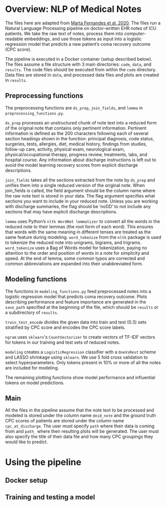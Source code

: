 # Overview: NLP of Medical Notes

The files here are adapted from [Marta Fernandes et al. 2020](https://medinform.jmir.org/2021/2/e25457/). The files run a Natural Language Processing pipeline on doctor-written EHR notes of ICU patients. We take the raw text of notes, process them into computer-readable embeddings, and use those tokens as input into a logistic regression model that predicts a new patient’s coma recovery outcome (CPC score).

The pipeline is executed in a Docker container (setup described below). The files assume a file structure with 3 main directories: `code`, `data`, and `results`. The code files should be executed from within the `code` directory. Data files are stored in `data`, and processed data files and plots are created in `results`.

## Preprocessing functions

The preprocessing functions are `ds_prep`, `join_fields`, and `lemma` in `preprocessing_functions.py`. 

`ds_prep` processes an unstructured chunk of note text into a reduced form of the original note that contains only pertinent information. Pertinent information is defined as the 200 characters following each of several section headings shown in the function: principal diagnosis, code status, surgeries, tests, allergies, diet, medical history, findings from studies, follow-up care, activity, physical exam, neurological exam, physical/occupational therapy, progress review, treatments, labs, and hospital course. Any information about discharge instructions is left out to avoid the model learning recovery scores from explicit discharge descriptions. 

`join_fields` takes all the sections extracted from the note by `ds_prep` and unifies them into a single reduced version of the original note. When join_fields is called, the field argument should be the column name where the raw note text is stored in your data. The flag argument specifies what sections you want to include in your reduced note. Unless you are working with discharge summaries, the flag should be ‘noDD’ to not include any sections that may have explicit discharge descriptions. 

`lemma` uses Python’s `nltk WordNet lemmatizer` to convert all the words in the reduced note to their lemmas (the root form of each word). This ensures that words with the same meaning in different tenses are treated as the same feature during modeling. `word_tokenize` from the `nltk` package is used to tokenize the reduced note into unigrams, bigrams, and trigrams. `word_tokenize` uses a Bag of Words model for tokenization, paying no attention to the order and position of words in a note for simplicity and speed. At the end of lemma, some common typos are corrected and common abbreviations are expanded into their unabbreviated form. 

## Modeling functions

The functions in `modeling_functions.py` feed preprocessed notes into a logistic regression model that predicts coma recovery outcome. Plots describing performance and feature importance are generated in the `save_path` specified at the beginning of the file, which should be `results` or a subdirectory of `results`.  

`train_test_encode` divides the given data into train and test (0.3) sets stratified by CPC score and encodes the CPC score labels.

`ngram` uses `sklearn`'s `CountVectorizer` to create vectors of TF-IDF vectors for tokens in our training and test sets of reduced notes. 

`modeling` creates a `LogisticRegression` classifier with a `OneVsRest` scheme and LASSO shrinkage using `sklearn`. We use 5 fold cross validation to select hyperparameters. Only tokens present in 10% or more of all the notes are included for modeling. 

The remaining plotting functions show model performance and influential tokens on model predictions. 


## Main

All the files in the pipeline assume that the note text to be processed and modeled is stored under the column name `deid_note` and the ground truth CPC scores of patients are stored under the column name `cpc_at_discharge`. The user must specify `path` where their data is coming from and `path_` where their resulting plots will be generated. The user must also specify the title of their data file and how many CPC groupings they would like to predict. 

# Using the pipeline

## Docker setup

## Training and testing a model

